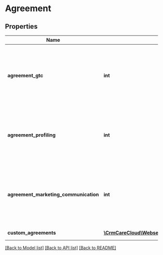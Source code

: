 # Agreement

## Properties
Name | Type | Description | Notes
------------ | ------------- | ------------- | -------------
**agreement_gtc** | **int** | Consent to General Terms &amp; Conditions. *Possible values: 0 - no, consent canceled / 1 - yes, consent given / 2 - consent not set* | 
**agreement_profiling** | **int** | Consent to profiling. *Possible values: 0 - no, consent canceled / 1 - yes, consent given / 2 - consent not set* | 
**agreement_marketing_communication** | **int** | Consent to marketing communication. *Possible values: 0 - no, consent canceled / 1 - yes, consent given / 2 - consent not set* | 
**custom_agreements** | [**\CrmCareCloud\Webservice\RestApi\Client\Model\CustomAgreements[]**](CustomAgreements.md) | Custom consents. | [optional] 

[[Back to Model list]](../../README.md#documentation-for-models) [[Back to API list]](../../README.md#documentation-for-api-endpoints) [[Back to README]](../../README.md)

